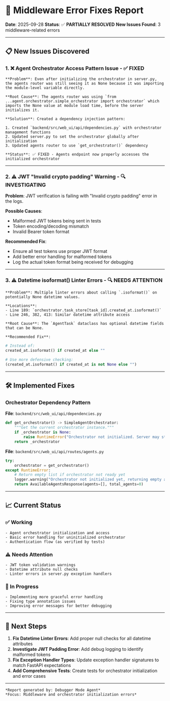 # 🔧 Middleware Error Fixes Report

**Date**: 2025-09-28
**Status**: ✅ **PARTIALLY RESOLVED**
**New Issues Found**: 3 middleware-related errors

---

## 📋 New Issues Discovered

### 1. ❌ Agent Orchestrator Access Pattern Issue - ✅ FIXED

    **Problem**: Even after initializing the orchestrator in server.py, the agents router was still seeing it as None because it was importing the module-level variable directly.

    **Root Cause**: The agents router was using `from ...agent.orchestrator.simple_orchestrator import orchestrator` which imports the None value at module load time, before the server initializes it.

    **Solution**: Created a dependency injection pattern:

    1. Created `backend/src/web_ui/api/dependencies.py` with orchestrator management functions
    2. Updated server.py to set the orchestrator globally after initialization
    3. Updated agents router to use `get_orchestrator()` dependency

    **Status**: ✅ FIXED - Agents endpoint now properly accesses the initialized orchestrator

---

### 2. ⚠️ JWT "Invalid crypto padding" Warning - 🔍 INVESTIGATING

**Problem**: JWT verification is failing with "Invalid crypto padding" error in the logs.

**Possible Causes**:
- Malformed JWT tokens being sent in tests
- Token encoding/decoding mismatch
- Invalid Bearer token format

**Recommended Fix**:
- Ensure all test tokens use proper JWT format
- Add better error handling for malformed tokens
- Log the actual token format being received for debugging

---

### 3. ⚠️ Datetime isoformat() Linter Errors - 🔍 NEEDS ATTENTION

    **Problem**: Multiple linter errors about calling `.isoformat()` on potentially None datetime values.

    **Locations**:
    - Line 189: `orchestrator.task_store[task_id].created_at.isoformat()`
    - Line 246, 382, 413: Similar datetime attribute access

    **Root Cause**: The `AgentTask` dataclass has optional datetime fields that can be None.

    **Recommended Fix**:
```python
# Instead of:
created_at.isoformat() if created_at else ""

# Use more defensive checking:
(created_at.isoformat() if created_at is not None else "")
```

---

## 🛠️ Implemented Fixes

### Orchestrator Dependency Pattern

**File**: `backend/src/web_ui/api/dependencies.py`
```python
def get_orchestrator() -> SimpleAgentOrchestrator:
    """Get the current orchestrator instance."""
    if _orchestrator is None:
        raise RuntimeError("Orchestrator not initialized. Server may still be starting up.")
    return _orchestrator
```

**File**: `backend/src/web_ui/api/routes/agents.py`
```python
try:
    orchestrator = get_orchestrator()
except RuntimeError:
    # Return empty list if orchestrator not ready yet
    logger.warning("Orchestrator not initialized yet, returning empty agent list")
    return AvailableAgentsResponse(agents=[], total_agents=0)
```

---

## 📈 Current Status

### ✅ Working
    - Agent orchestrator initialization and access
    - Basic error handling for uninitialized orchestrator
    - Authentication flow (as verified by tests)

### ⚠️ Needs Attention
    - JWT token validation warnings
    - Datetime attribute null checks
    - Linter errors in server.py exception handlers

### 🔄 In Progress
    - Implementing more graceful error handling
    - Fixing type annotation issues
    - Improving error messages for better debugging

---

## 🎯 Next Steps

1. **Fix Datetime Linter Errors**: Add proper null checks for all datetime attributes
2. **Investigate JWT Padding Error**: Add debug logging to identify malformed tokens
3. **Fix Exception Handler Types**: Update exception handler signatures to match FastAPI expectations
4. **Add Comprehensive Tests**: Create tests for orchestrator initialization and error cases

---

    *Report generated by: Debugger Mode Agent*
    *Focus: Middleware and orchestrator initialization errors*
